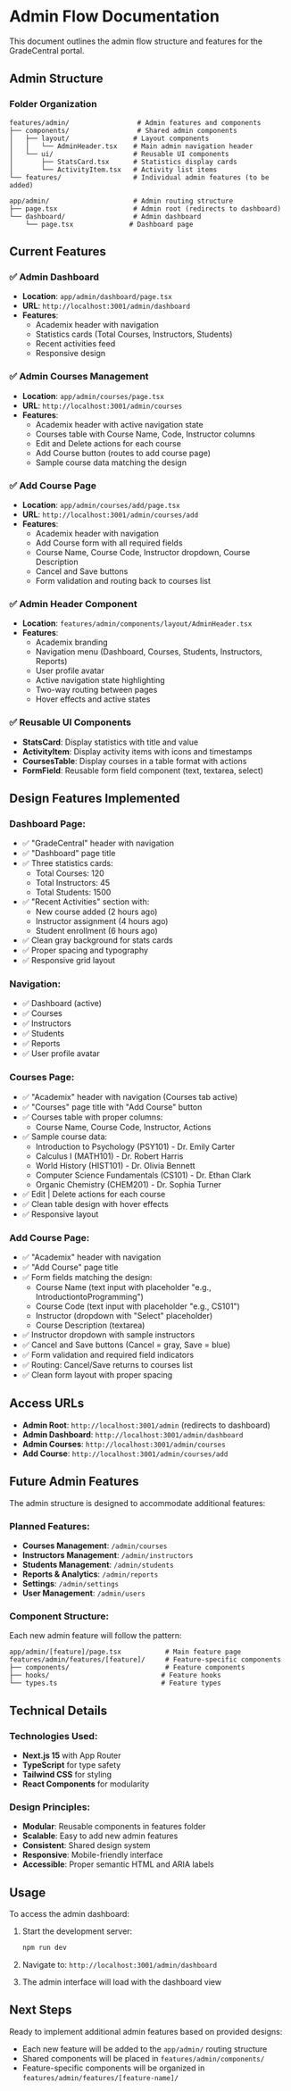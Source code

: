 # Admin Flow Documentation

This document outlines the admin flow structure and features for the GradeCentral portal.

## Admin Structure

### Folder Organization

```
features/admin/                 # Admin features and components
├── components/                 # Shared admin components
│   ├── layout/                # Layout components
│   │   └── AdminHeader.tsx    # Main admin navigation header
│   └── ui/                    # Reusable UI components
│       ├── StatsCard.tsx      # Statistics display cards
│       └── ActivityItem.tsx   # Activity list items
└── features/                  # Individual admin features (to be added)

app/admin/                     # Admin routing structure
├── page.tsx                   # Admin root (redirects to dashboard)
└── dashboard/                 # Admin dashboard
    └── page.tsx              # Dashboard page
```

## Current Features

### ✅ Admin Dashboard
- **Location**: `app/admin/dashboard/page.tsx`
- **URL**: `http://localhost:3001/admin/dashboard`
- **Features**:
  - Academix header with navigation
  - Statistics cards (Total Courses, Instructors, Students)
  - Recent activities feed
  - Responsive design

### ✅ Admin Courses Management
- **Location**: `app/admin/courses/page.tsx`
- **URL**: `http://localhost:3001/admin/courses`
- **Features**:
  - Academix header with active navigation state
  - Courses table with Course Name, Code, Instructor columns
  - Edit and Delete actions for each course
  - Add Course button (routes to add course page)
  - Sample course data matching the design

### ✅ Add Course Page
- **Location**: `app/admin/courses/add/page.tsx`
- **URL**: `http://localhost:3001/admin/courses/add`
- **Features**:
  - Academix header with navigation
  - Add Course form with all required fields
  - Course Name, Course Code, Instructor dropdown, Course Description
  - Cancel and Save buttons
  - Form validation and routing back to courses list

### ✅ Admin Header Component
- **Location**: `features/admin/components/layout/AdminHeader.tsx`
- **Features**:
  - Academix branding
  - Navigation menu (Dashboard, Courses, Students, Instructors, Reports)
  - User profile avatar
  - Active navigation state highlighting
  - Two-way routing between pages
  - Hover effects and active states

### ✅ Reusable UI Components
- **StatsCard**: Display statistics with title and value
- **ActivityItem**: Display activity items with icons and timestamps
- **CoursesTable**: Display courses in a table format with actions
- **FormField**: Reusable form field component (text, textarea, select)

## Design Features Implemented

### Dashboard Page:
- ✅ "GradeCentral" header with navigation
- ✅ "Dashboard" page title
- ✅ Three statistics cards:
  - Total Courses: 120
  - Total Instructors: 45
  - Total Students: 1500
- ✅ "Recent Activities" section with:
  - New course added (2 hours ago)
  - Instructor assignment (4 hours ago)
  - Student enrollment (6 hours ago)
- ✅ Clean gray background for stats cards
- ✅ Proper spacing and typography
- ✅ Responsive grid layout

### Navigation:
- ✅ Dashboard (active)
- ✅ Courses
- ✅ Instructors
- ✅ Students
- ✅ Reports
- ✅ User profile avatar

### Courses Page:
- ✅ "Academix" header with navigation (Courses tab active)
- ✅ "Courses" page title with "Add Course" button
- ✅ Courses table with proper columns:
  - Course Name, Course Code, Instructor, Actions
- ✅ Sample course data:
  - Introduction to Psychology (PSY101) - Dr. Emily Carter
  - Calculus I (MATH101) - Dr. Robert Harris
  - World History (HIST101) - Dr. Olivia Bennett
  - Computer Science Fundamentals (CS101) - Dr. Ethan Clark
  - Organic Chemistry (CHEM201) - Dr. Sophia Turner
- ✅ Edit | Delete actions for each course
- ✅ Clean table design with hover effects
- ✅ Responsive layout

### Add Course Page:
- ✅ "Academix" header with navigation
- ✅ "Add Course" page title
- ✅ Form fields matching the design:
  - Course Name (text input with placeholder "e.g., IntroductiontoProgramming")
  - Course Code (text input with placeholder "e.g., CS101")
  - Instructor (dropdown with "Select" placeholder)
  - Course Description (textarea)
- ✅ Instructor dropdown with sample instructors
- ✅ Cancel and Save buttons (Cancel = gray, Save = blue)
- ✅ Form validation and required field indicators
- ✅ Routing: Cancel/Save returns to courses list
- ✅ Clean form layout with proper spacing

## Access URLs

- **Admin Root**: `http://localhost:3001/admin` (redirects to dashboard)
- **Admin Dashboard**: `http://localhost:3001/admin/dashboard`
- **Admin Courses**: `http://localhost:3001/admin/courses`
- **Add Course**: `http://localhost:3001/admin/courses/add`

## Future Admin Features

The admin structure is designed to accommodate additional features:

### Planned Features:
- **Courses Management**: `/admin/courses`
- **Instructors Management**: `/admin/instructors`
- **Students Management**: `/admin/students`
- **Reports & Analytics**: `/admin/reports`
- **Settings**: `/admin/settings`
- **User Management**: `/admin/users`

### Component Structure:
Each new admin feature will follow the pattern:
```
app/admin/[feature]/page.tsx           # Main feature page
features/admin/features/[feature]/     # Feature-specific components
├── components/                        # Feature components
├── hooks/                            # Feature hooks
└── types.ts                          # Feature types
```

## Technical Details

### Technologies Used:
- **Next.js 15** with App Router
- **TypeScript** for type safety
- **Tailwind CSS** for styling
- **React Components** for modularity

### Design Principles:
- **Modular**: Reusable components in features folder
- **Scalable**: Easy to add new admin features
- **Consistent**: Shared design system
- **Responsive**: Mobile-friendly interface
- **Accessible**: Proper semantic HTML and ARIA labels

## Usage

To access the admin dashboard:

1. Start the development server:
   ```bash
   npm run dev
   ```

2. Navigate to: `http://localhost:3001/admin/dashboard`

3. The admin interface will load with the dashboard view

## Next Steps

Ready to implement additional admin features based on provided designs:
- Each new feature will be added to the `app/admin/` routing structure
- Shared components will be placed in `features/admin/components/`
- Feature-specific components will be organized in `features/admin/features/[feature-name]/`
